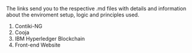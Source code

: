 The links send you to the respective .md files with details and information about the enviroment setup, logic and principles used.

1. Contiki-NG
2. Cooja
3. IBM Hyperledger Blockchain
4. Front-end Website
